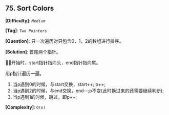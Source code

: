 ## 75. Sort Colors

__[Difficulty]__: _`Medium`_

__[Tag]__: _`Two Pointers`_

__[Question]__: 只一次遍历对只包含0，1，2的数组进行排序。

__[Solution]__: 首尾两个指针。

开始时，start指针指向头，end指针指向尾。

用p指针遍历一遍。

1. 当p遇到0的时候，与start交换，start++; p++;
2. 当p遇到2的时候，与end交换，end--;p不变(此时换过来的还需要继续判断);
3. 当p遇到1的时候，跳过，即p++;

__[Complexity]__: `O(n)`
